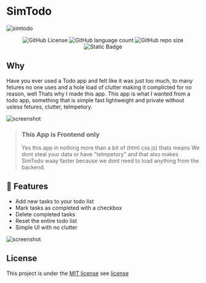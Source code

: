 # SimTodo
![simtodo](https://socialify.git.ci/simtodo/simtodo/image?description=1&descriptionEditable=A%20simple%2C%20fast%20and%20lightweight%20Task%20list%20Web%20App%20built%20in%20pure%20(HTML%20CSS%20JS).&font=Bitter&forks=1&issues=1&language=1&logo=https%3A%2F%2Fsimtodo.github.io%2Fsimtodo-assets%2FSimTodo.png&name=1&pattern=Solid&stargazers=1&theme=Dark)

<p align="center">
  <img alt="GitHub License" src="https://img.shields.io/github/license/simtodo/simtodo?style=for-the-badge">
  <img alt="GitHub language count" src="https://img.shields.io/github/languages/count/simtodo/simtodo?style=for-the-badge">
  <img alt="GitHub repo size" src="https://img.shields.io/github/repo-size/simtodo/simtodo?style=for-the-badge">
  <img alt="Static Badge" src="https://img.shields.io/badge/Status-Awsome_and_Fast-purple?style=for-the-badge">
</p>


## Why
Have you ever used a Todo app and felt like it was just too much, to many fetures no one uses and a hole load of clutter making it complicted for no reason, well Thats why I made this app. This app is what I wanted from a todo app, something that is simple fast lightweight and private without usless fetures, clutter, telmpetory. 

![screenshot](https://simtodo.github.io/simtodo-assets/screenshot.png)


> ### This App is Frontend only  
> Yes this app in nothing more than a bit of (html css js) thats means We dont steal your data or have "telmpetory" and that also makes SimTodo waay faster because we dont need to load anything from the backend.


## 🎁 Features

- Add new tasks to your todo list
- Mark tasks as completed with a checkbox
- Delete completed tasks
- Reset the entire todo list
- Simple UI with no clutter


![screenshot](https://simtodo.github.io/simtodo-assets/screenshot-1.png)


## License

This project is under the [MIT license](https://choosealicense.com/licenses/mit/) see [license](license)

